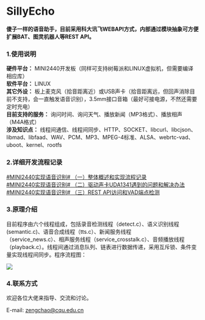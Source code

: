 # SillyEcho

**傻子一样的语音助手，目前采用科大讯飞WEBAPI方式，内部通过模块抽象可方便扩展BAT、图灵机器人等REST API。**

### 1.使用说明
**硬件平台：** MINI2440开发板（同样可支持树莓派和LINUX虚拟机，但需要编译相应库）<br>
**软件平台：** LINUX<br>
**其它外设：** 板上麦克风（拾音距离近）或USB声卡（拾音距离远，但回声消除目前不支持，会一直触发语音识别），3.5mm接口音箱（最好可接电源，不然还需要定时充电）<br>
**目前支持的服务：** 询问时间、询问天气、播放新闻（MP3格式）、播放相声（M4A格式）<br>
**涉及知识点：** 线程间通信、线程间同步、HTTP、SOCKET、libcurl、libcjson、libmad、libfaad、WAV、PCM、MP3、MPEG-4标准、ALSA、webrtc-vad、uboot、kernel、rootfs


### 2.详细开发流程记录
[#MINI2440实现语音识别# （一）整体概述和实现流程记录](https://blog.csdn.net/sinat_26551021/article/details/79476056)
<br>[#MINI2440实现语音识别# （二）驱动声卡UDA1341遇到的问题和解决办法](https://blog.csdn.net/sinat_26551021/article/details/79484042)
<br>[#MINI2440实现语音识别# （三）REST API访问和VAD端点检测](https://blog.csdn.net/sinat_26551021/article/details/79602843)

### 3.原理介绍
目前程序由六个线程组成，包括录音检测线程（detect.c）、语义识别线程(semantic.c)、语音合成线程（tts.c）、新闻服务线程<br>（service_news.c）、相声服务线程（service_crosstalk.c）、音频播放线程（playback.c）。线程间通过消息队列、链表进行数据传递，采用互斥锁、条件变量实现线程间同步。程序流程图：

![](https://github.com/woxiaoniu/README-PICTURE/blob/master/sillyecho%E6%B5%81%E7%A8%8B.png)

### 4.联系方式

欢迎各位大佬来指导、交流和讨论。<br>

E-mail: zengchao@cqu.edu.cn<br>
